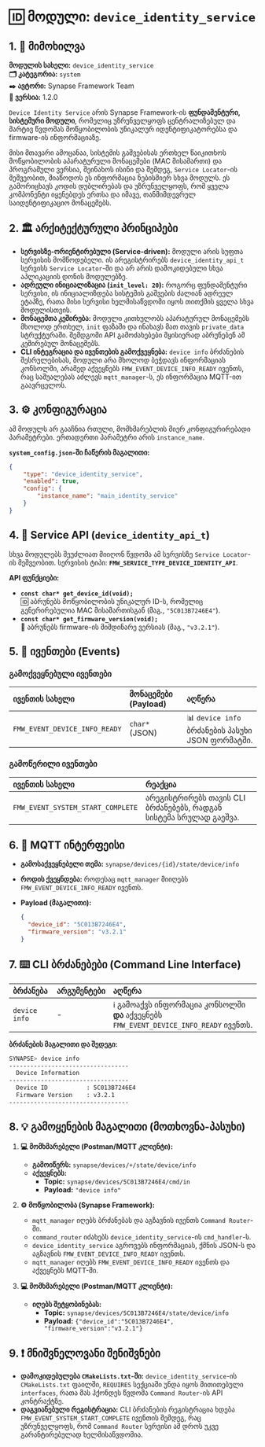 # 🆔 მოდული: `device_identity_service`

## 1. 📜 მიმოხილვა

**მოდულის სახელი:** `device_identity_service`  
**🗂️ კატეგორია:** `system`  
**✒️ ავტორი:** Synapse Framework Team  
**🔖 ვერსია:** 1.2.0

`Device Identity Service` არის Synapse Framework-ის **ფუნდამენტური, სისტემური მოდული**, რომელიც უზრუნველყოფს ცენტრალიზებულ და მარტივ წვდომას მოწყობილობის უნიკალურ იდენტიფიკატორებსა და firmware-ის ინფორმაციაზე.

მისი მთავარი ამოცანაა, სისტემის გაშვებისას ერთხელ წაიკითხოს მოწყობილობის აპარატურული მონაცემები (MAC მისამართი) და პროგრამული ვერსია, შეინახოს ისინი და შემდეგ, `Service Locator`-ის მეშვეობით, მიაწოდოს ეს ინფორმაცია ნებისმიერ სხვა მოდულს. ეს გამორიცხავს კოდის დუბლირებას და უზრუნველყოფს, რომ ყველა კომპონენტი იყენებდეს ერთსა და იმავე, თანმიმდევრულ საიდენტიფიკაციო მონაცემებს.

## 2. 🏛️ არქიტექტურული პრინციპები

- **სერვისზე-ორიენტირებული (Service-driven):** მოდული არის სუფთა სერვისის მომწოდებელი. ის არეგისტრირებს `device_identity_api_t` სერვისს `Service Locator`-ში და არ არის დამოკიდებული სხვა აპლიკაციის დონის მოდულებზე.
- **ადრეული ინიციალიზაცია (`init_level: 20`):** როგორც ფუნდამენტური სერვისი, ის ინიციალიზდება სისტემის გაშვების ძალიან ადრეულ ეტაპზე, რათა მისი სერვისი ხელმისაწვდომი იყოს თითქმის ყველა სხვა მოდულისთვის.
- **მონაცემთა კეშირება:** მოდული კითხულობს აპარატურულ მონაცემებს მხოლოდ ერთხელ, `init` ფაზაში და ინახავს მათ თავის `private_data` სტრუქტურაში. შემდგომი API გამოძახებები მყისიერად აბრუნებენ ამ კეშირებულ მონაცემებს.
- **CLI ინტეგრაცია და ივენთების გამოქვეყნება:** `device info` ბრძანების შესრულებისას, მოდული არა მხოლოდ ბეჭდავს ინფორმაციას კონსოლში, არამედ აქვეყნებს `FMW_EVENT_DEVICE_INFO_READY` ივენთს, რაც საშუალებას აძლევს `mqtt_manager`-ს, ეს ინფორმაცია MQTT-ით გაავრცელოს.

## 3. ⚙️ კონფიგურაცია

ამ მოდულს არ გააჩნია რთული, მომხმარებლის მიერ კონფიგურირებადი პარამეტრები. ერთადერთი პარამეტრი არის `instance_name`.

**`system_config.json`-ში ჩაწერის მაგალითი:**

```json
{
    "type": "device_identity_service",
    "enabled": true,
    "config": {
        "instance_name": "main_identity_service"
    }
}
```

## 4. 🔌 Service API (`device_identity_api_t`)

სხვა მოდულებს შეუძლიათ მიიღონ წვდომა ამ სერვისზე `Service Locator`-ის მეშვეობით. სერვისის ტიპი: **`FMW_SERVICE_TYPE_DEVICE_IDENTITY_API`**.

**API ფუნქციები:**

- **`const char* get_device_id(void);`**  
    🆔 აბრუნებს მოწყობილობის უნიკალურ ID-ს, რომელიც გენერირებულია MAC მისამართისგან (მაგ., `"5C013B7246E4"`).
- **`const char* get_firmware_version(void);`**  
    🔖 აბრუნებს firmware-ის მიმდინარე ვერსიას (მაგ., `"v3.2.1"`).

## 5. 📢 ივენთები (Events)

### გამოქვეყნებული ივენთები

| ივენთის სახელი | მონაცემები (Payload) | აღწერა |
| :--- | :--- | :--- |
| `FMW_EVENT_DEVICE_INFO_READY` | `char*` (JSON) | 📊 `device info` ბრძანების პასუხი JSON ფორმატში. |

### გამოწერილი ივენთები

| ივენთის სახელი | რეაქცია |
| :--- | :--- |
| `FMW_EVENT_SYSTEM_START_COMPLETE` | არეგისტრირებს თავის CLI ბრძანებებს, რადგან სისტემა სრულად გაეშვა. |

## 6. 📡 MQTT ინტერფეისი

- **გამოსაქვეყნებელი თემა:** `synapse/devices/{id}/state/device/info`
- **როდის ქვეყნდება:** როდესაც `mqtt_manager` მიიღებს `FMW_EVENT_DEVICE_INFO_READY` ივენთს.
- **Payload (მაგალითი):**

    ```json
    {
      "device_id": "5C013B7246E4",
      "firmware_version": "v3.2.1"
    }
    ```

## 7. ⌨️ CLI ბრძანებები (Command Line Interface)

| ბრძანება | არგუმენტები | აღწერა |
| :--- | :--- | :--- |
| `device info` | - | ℹ️ გამოაქვს ინფორმაცია კონსოლში **და** აქვეყნებს `FMW_EVENT_DEVICE_INFO_READY` ივენთს. |

**ბრძანების მაგალითი და შედეგი:**

```bash
SYNAPSE> device info
----------------------------------
  Device Information
----------------------------------
  Device ID           : 5C013B7246E4
  Firmware Version    : v3.2.1
----------------------------------
```

## 8. 💡 გამოყენების მაგალითი (მოთხოვნა-პასუხი)

1. **💻 მომხმარებელი (Postman/MQTT კლიენტი):**
    - **გამოიწერს:** `synapse/devices/+/state/device/info`
    - **აქვეყნებს:**
        - **Topic:** `synapse/devices/5C013B7246E4/cmd/in`
        - **Payload:** `"device info"`

2. **⚙️ მოწყობილობა (Synapse Framework):**
    - `mqtt_manager` იღებს ბრძანებას და აგზავნის ივენთს `Command Router`-ში.
    - `command_router` იძახებს `device_identity_service`-ის `cmd_handler`-ს.
    - `device_identity_service` აგროვებს ინფორმაციას, ქმნის JSON-ს და აგზავნის `FMW_EVENT_DEVICE_INFO_READY` ივენთს.
    - `mqtt_manager` იღებს `FMW_EVENT_DEVICE_INFO_READY` ივენთს და აქვეყნებს MQTT-ში.

3. **💻 მომხმარებელი (Postman/MQTT კლიენტი):**
    - **იღებს შეტყობინებას:**
        - **Topic:** `synapse/devices/5C013B7246E4/state/device/info`
        - **Payload:** `{"device_id":"5C013B7246E4", "firmware_version":"v3.2.1"}`

## 9. ❗ მნიშვნელოვანი შენიშვნები

- **დამოკიდებულება `CMakeLists.txt`-ში:** `device_identity_service`-ის `CMakeLists.txt` ფაილში, `REQUIRES` სექციაში უნდა იყოს მითითებული `interfaces`, რათა მას ჰქონდეს წვდომა `Command Router`-ის API კონტრაქტზე.
- **დაგვიანებული რეგისტრაცია:** CLI ბრძანების რეგისტრაცია ხდება `FMW_EVENT_SYSTEM_START_COMPLETE` ივენთის შემდეგ, რაც უზრუნველყოფს, რომ `Command Router` სერვისი ამ დროს უკვე გარანტირებულად ხელმისაწვდომია.
